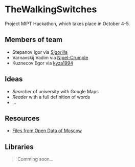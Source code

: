 TheWalkingSwitches
==================

Project MIPT Hackathon, which takes place in October 4-5.

Members of team
---------------

* Stepanov Igor via [Sigorilla][]
* Varnavskij Vadim via [Nipel-Crumple][]
* Kuznecov Egor via [kyza1994][]

Ideas
-----

* _Searcher_ of university with Google Maps
* _Reader_ with a full definition of words
* ...

Resources
---------

* [Files from Open Data of Moscow][data]

Libraries
---------

> Comming soon...

[data]: http://data.mos.ru/ "Open Data - The Goverment of Moscow"
[sigorilla]: https://github.com/Sigorilla "Sigorilla"
[nipel-crumple]: https://github.com/Nipel-Crumple "Nipel-Crumple"
[kyza1994]: https://github.com/kyza1994 "kyza1994"
